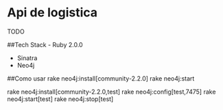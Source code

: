 # Api de logistica
TODO

##Tech Stack
	- Ruby 2.0.0
  - Sinatra
  - Neo4j

##Como usar
rake neo4j:install[community-2.2.0]
rake neo4j:start

rake neo4j:install[community-2.2.0,test]
rake neo4j:config[test,7475]
rake neo4j:start[test]
rake neo4j:stop[test]
